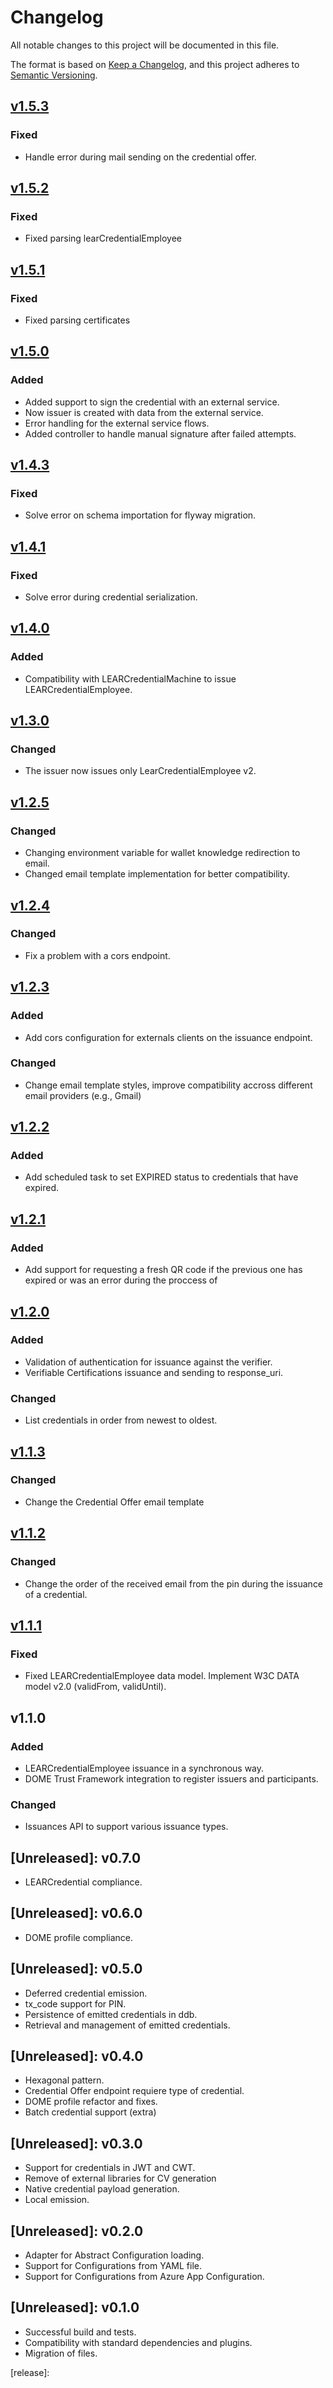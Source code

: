 # Changelog
All notable changes to this project will be documented in this file.

The format is based on [Keep a Changelog](https://keepachangelog.com/en/1.0.0/),
and this project adheres to [Semantic Versioning](https://semver.org/spec/v2.0.0.html).

## [v1.5.3](https://github.com/in2workspace/in2-issuer-api/releases/tag/v1.5.3)
### Fixed
- Handle error during mail sending on the credential offer.

## [v1.5.2](https://github.com/in2workspace/in2-issuer-api/releases/tag/v1.5.2)
### Fixed
- Fixed parsing learCredentialEmployee

## [v1.5.1](https://github.com/in2workspace/in2-issuer-api/releases/tag/v1.5.1)
### Fixed
- Fixed parsing certificates

## [v1.5.0](https://github.com/in2workspace/in2-issuer-api/releases/tag/v1.5.0)
### Added
- Added support to sign the credential with an external service.
- Now issuer is created with data from the external service.
- Error handling for the external service flows.
- Added controller to handle manual signature after failed attempts.

## [v1.4.3](https://github.com/in2workspace/in2-issuer-api/releases/tag/v1.4.3)
### Fixed
- Solve error on schema importation for flyway migration.

## [v1.4.1](https://github.com/in2workspace/in2-issuer-api/releases/tag/v1.4.1)
### Fixed
- Solve error during credential serialization.

## [v1.4.0](https://github.com/in2workspace/in2-issuer-api/releases/tag/v1.4.0)
### Added
- Compatibility with LEARCredentialMachine to issue LEARCredentialEmployee.

## [v1.3.0](https://github.com/in2workspace/in2-issuer-api/releases/tag/v1.3.0)
### Changed
- The issuer now issues only LearCredentialEmployee v2.

## [v1.2.5](https://github.com/in2workspace/in2-issuer-api/releases/tag/v1.2.5)
### Changed
- Changing environment variable for wallet knowledge redirection to email.
- Changed email template implementation for better compatibility.

## [v1.2.4](https://github.com/in2workspace/in2-issuer-api/releases/tag/v1.2.4)
### Changed
- Fix a problem with a cors endpoint.

## [v1.2.3](https://github.com/in2workspace/in2-issuer-api/releases/tag/v1.2.3)
### Added
- Add cors configuration for externals clients on the issuance endpoint.

### Changed
- Change email template styles, improve compatibility accross different email providers (e.g., Gmail)


## [v1.2.2](https://github.com/in2workspace/in2-issuer-api/releases/tag/v1.2.2)
### Added
- Add scheduled task to set EXPIRED status to credentials that have expired.

## [v1.2.1](https://github.com/in2workspace/in2-issuer-api/releases/tag/v1.2.1)
### Added
- Add support for requesting a fresh QR code if the previous one has expired or was an error during the proccess of

## [v1.2.0](https://github.com/in2workspace/in2-issuer-api/releases/tag/v1.2.0)
### Added
- Validation of authentication for issuance against the verifier.
- Verifiable Certifications issuance and sending to response_uri.
### Changed
- List credentials in order from newest to oldest.

## [v1.1.3](https://github.com/in2workspace/in2-issuer-api/releases/tag/v1.1.3)
### Changed
- Change the Credential Offer email template

## [v1.1.2](https://github.com/in2workspace/in2-issuer-api/releases/tag/v1.1.2)
### Changed
- Change the order of the received email from the pin during the issuance of a credential.

## [v1.1.1](https://github.com/in2workspace/in2-issuer-api/releases/tag/v1.1.1)
### Fixed
- Fixed LEARCredentialEmployee data model. Implement W3C DATA model v2.0 (validFrom, validUntil). 

## v1.1.0
### Added
- LEARCredentialEmployee issuance in a synchronous way.
- DOME Trust Framework integration to register issuers and participants.
### Changed
- Issuances API to support various issuance types.

## [Unreleased]: v0.7.0
- LEARCredential compliance.

## [Unreleased]: v0.6.0
- DOME profile compliance.

## [Unreleased]: v0.5.0
- Deferred credential emission.
- tx_code support for PIN.
- Persistence of emitted credentials in ddb.
- Retrieval and management of emitted credentials.

## [Unreleased]: v0.4.0
- Hexagonal pattern.
- Credential Offer endpoint requiere type of credential.
- DOME profile refactor and fixes.
- Batch credential support (extra)

## [Unreleased]: v0.3.0
- Support for credentials in JWT and CWT.
- Remove of external libraries for CV generation
- Native credential payload generation.
- Local emission.

## [Unreleased]: v0.2.0
- Adapter for Abstract Configuration loading.
- Support for Configurations from YAML file.
- Support for Configurations from Azure App Configuration.

## [Unreleased]: v0.1.0
- Successful build and tests.
- Compatibility with standard dependencies and plugins.
- Migration of files.

[release]:
